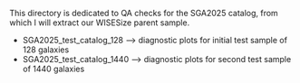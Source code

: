 This directory is dedicated to QA checks for the SGA2025 catalog, from which I will extract our WISESize parent sample.
- SGA2025_test_catalog_128 --> diagnostic plots for initial test sample of 128 galaxies
- SGA2025_test_catalog_1440 --> diagnostic plots for second test sample of 1440 galaxies